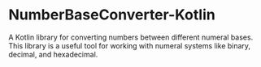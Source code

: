 # NumberBaseConverter-Kotlin
A Kotlin library for converting numbers between different numeral bases. This library is a useful tool for working with numeral systems like binary, decimal, and hexadecimal.
